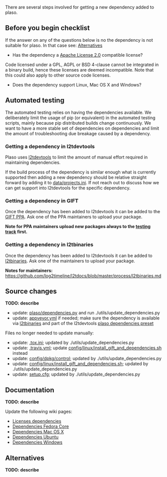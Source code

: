 There are several steps involved for getting a new dependency added to plaso.

## Before you begin checklist
If the answer on any of the questions below is no the dependency is not suitable for plaso. In that case see: [Alternatives](https://github.com/log2timeline/plaso/wiki/Adding-a-new-dependency#alternatives)

* Has the dependency a [Apache License 2.0](http://www.apache.org/licenses/LICENSE-2.0) compatible license?

Code licensed under a GPL, AGPL or BSD 4-clause cannot be integrated in a binary build, hence these licenses are deemed incompatible. Note that this could also apply to other source code licenses.

* Does the dependency support Linux, Mac OS X and Windows?

## Automated testing
The automated testing relies on having the dependencies available. We deliberately limit the usage of pip (or equivalent) in the automated testing scripts, mainly because pip distributed builds change continuously. We want to have a more stable set of dependencies on dependencies and limit the amount of troubleshooting due breakage caused by a dependency.

### Getting a dependency in l2tdevtools
Plaso uses [l2tdevtools](https://github.com/log2timeline/l2tdevtools) to limit the amount of manual effort required in maintaining dependencies.

If the build process of the dependency is similar enough what is currently supported then adding a new dependency should be relative straight forward by adding it to [data/projects.ini](https://github.com/log2timeline/l2tdevtools/blob/master/data/projects.ini). If not reach out to discuss how we can get support into l2tdevtools for the specific dependency.

### Getting a dependency in GIFT
Once the dependency has been added to l2tdevtools it can be added to the [GIFT PPA](https://launchpad.net/~gift). Ask one of the PPA maintainers to upload your package.

**Note for PPA maintainers upload new packages always to the [testing track](https://launchpad.net/~gift/+archive/ubuntu/testing) first.**

### Getting a dependency in l2tbinaries
Once the dependency has been added to l2tdevtools it can be added to [l2tbinaries](https://github.com/log2timeline/l2tbinaries). Ask one of the maintainers to upload your package.

**Notes for maintainers:** https://github.com/log2timeline/l2tdocs/blob/master/process/l2tbinaries.md

## Source changes
**TODO: describe**

* update: [plaso/dependencies.py](https://github.com/log2timeline/plaso/blob/master/plaso/dependencies.py) and run ./utils/update_dependencies.py
* update: [appveyor.yml](https://github.com/log2timeline/plaso/blob/master/appveyor.yml) if needed; make sure the dependency is available via [l2tbinaries](https://github.com/log2timeline/l2tbinaries) and part of the l2tdevtools [plaso dependencies preset](https://github.com/log2timeline/l2tdevtools/blob/master/data/presets.ini)

Files no longer needed to update manually:

* update: [.tox.ini](https://github.com/log2timeline/plaso/blob/master/.tox.ini); updated by ./utils/update_dependencies.py
* update: [.travis.yml](https://github.com/log2timeline/plaso/blob/master/.travis.yml); update [config/linux/install_gift_and_dependencies.sh](https://github.com/log2timeline/plaso/blob/master/config/linux/install_gift_and_dependencies.sh) instead
* update: [config/dpkg/control](https://github.com/log2timeline/plaso/blob/master/config/dpkg/control); updated by ./utils/update_dependencies.py
* update: [config/linux/install_gift_and_dependencies.sh](https://github.com/log2timeline/plaso/blob/master/config/linux/install_gift_and_dependencies.sh); updated by ./utils/update_dependencies.py
* update: [setup.cfg](https://github.com/log2timeline/plaso/blob/master/setup.cfg); updated by ./utils/update_dependencies.py

## Documentation
**TODO: describe**

Update the following wiki pages:

* [Licenses dependencies](https://github.com/log2timeline/plaso/wiki/Licenses-dependencies)
* [Dependencies Fedora Core](https://github.com/log2timeline/plaso/wiki/Dependencies-Fedora-Core)
* [Dependencies Mac OS X](https://github.com/log2timeline/plaso/wiki/Dependencies-Mac-OS-X)
* [Dependencies Ubuntu](https://github.com/log2timeline/plaso/wiki/Dependencies---Ubuntu)
* [Dependencies Windows](https://github.com/log2timeline/plaso/wiki/Dependencies-Windows)

## Alternatives
**TODO: describe**